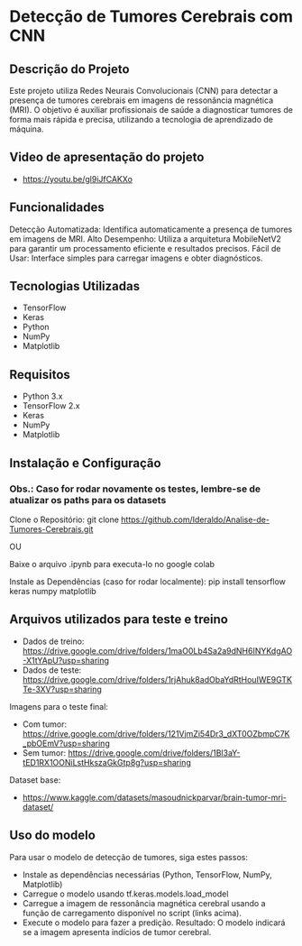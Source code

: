 # Detecção de Tumores Cerebrais com CNN

## Descrição do Projeto
Este projeto utiliza Redes Neurais Convolucionais (CNN) para detectar a presença de tumores cerebrais em imagens de ressonância magnética (MRI). O objetivo é auxiliar profissionais de saúde a diagnosticar tumores de forma mais rápida e precisa, utilizando a tecnologia de aprendizado de máquina.

## Video de apresentação do projeto
- https://youtu.be/gl9iJfCAKXo

## Funcionalidades
Detecção Automatizada: Identifica automaticamente a presença de tumores em imagens de MRI.
Alto Desempenho: Utiliza a arquitetura MobileNetV2 para garantir um processamento eficiente e resultados precisos.
Fácil de Usar: Interface simples para carregar imagens e obter diagnósticos.

## Tecnologias Utilizadas
- TensorFlow
- Keras
- Python
- NumPy
- Matplotlib
  
## Requisitos
- Python 3.x
- TensorFlow 2.x
- Keras
- NumPy
- Matplotlib

## Instalação e Configuração
### Obs.: Caso for rodar novamente os testes, lembre-se de atualizar os paths para os datasets

Clone o Repositório:
git clone https://github.com/Ideraldo/Analise-de-Tumores-Cerebrais.git

OU

Baixe o arquivo .ipynb para executa-lo no google colab

Instale as Dependências (caso for rodar localmente):
pip install tensorflow keras numpy matplotlib

## Arquivos utilizados para teste e treino
- Dados de treino: https://drive.google.com/drive/folders/1maO0Lb4Sa2a9dNH6INYKdgAO-X1tYApU?usp=sharing 
- Dados de teste: https://drive.google.com/drive/folders/1rjAhuk8adObaYdRtHouIWE9GTKTe-3XV?usp=sharing

Imagens para o teste final:
- Com tumor: https://drive.google.com/drive/folders/121VjmZi54Dr3_dXT0OZbmpC7K_pbOEmV?usp=sharing
- Sem tumor: https://drive.google.com/drive/folders/1Bl3aY-tED1RX1OONiLstHkszaGkGtp8g?usp=sharing

Dataset base:
- https://www.kaggle.com/datasets/masoudnickparvar/brain-tumor-mri-dataset/

## Uso do modelo
Para usar o modelo de detecção de tumores, siga estes passos:

- Instale as dependências necessárias (Python, TensorFlow, NumPy, Matplotlib)
- Carregue o modelo usando tf.keras.models.load_model
- Carregue a imagem de ressonância magnética cerebral usando a função de carregamento disponível no script (links acima).
- Execute o modelo para fazer a predição.
Resultado: O modelo indicará se a imagem apresenta indícios de tumor cerebral.


